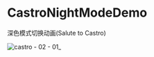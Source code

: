 # CastroNightModeDemo
深色模式切换动画(Salute to Castro)

![castro - 02 - 01_](https://user-images.githubusercontent.com/11780294/161242012-f4d1d188-7b57-4c1c-8a89-c3ae9a454421.gif)
